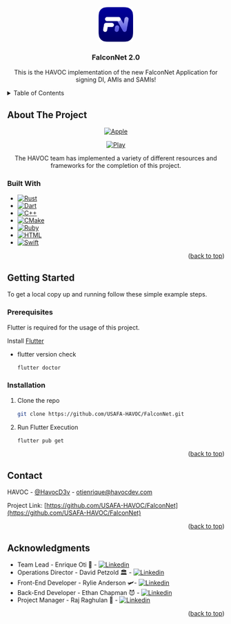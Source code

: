 <a name="readme-top"></a>
<br />
<div align="center">
  <a href="https://github.com/USAFA-HAVOC/FalconNet">
    <img src="assets/icon/FalconNet-Android.png" alt="Logo" width="80" height="80">
  </a>

  <h3 align="center">FalconNet 2.0</h3>

  <p align="center">
    This is the HAVOC implementation of the new FalconNet Application for signing DI, AMIs and SAMIs!
    
  </p>
</div>

<!-- TABLE OF CONTENTS -->
<details>
  <summary>Table of Contents</summary>
  <ol>
    <li>
      <a href="#about-the-project">About The Project</a>
      <ul>
        <li><a href="#built-with">Built With</a></li>
      </ul>
    </li>
    <li>
      <a href="#getting-started">Getting Started</a>
      <ul>
        <li><a href="#prerequisites">Prerequisites</a></li>
        <li><a href="#installation">Installation</a></li>
      </ul>
    </li>
    <li><a href="#contact">Contact</a></li>
    <li><a href="#acknowledgments">Acknowledgments</a></li>
  </ol>
</details>



<!-- ABOUT THE PROJECT -->
## About The Project
<div align="center">

[![Apple][Apple]][Apple-url]

[![Play][Play]][Play-url]


The HAVOC team has implemented a variety of different resources and frameworks for the completion of this project. 

</div>

### Built With

* [![Rust][Rust.js]][Rust-url]
* [![Dart][Dart.js]][Dart-url]
* [![C++][C++.io]][C++-url]
* [![CMake][CMake.dev]][CMake-url]
* [![Ruby][Ruby.com]][Ruby-url]
* [![HTML][HTML.js]][HTML-url]
* [![Swift][Swift.com]][Swift-url]

<p align="right">(<a href="#readme-top">back to top</a>)</p>


<!-- GETTING STARTED -->
## Getting Started

To get a local copy up and running follow these simple example steps.

### Prerequisites

Flutter is required for the usage of this project. 

Install [Flutter](https://docs.flutter.dev/get-started/install/macos)

* flutter version check
  
  ```sh
  flutter doctor
  ```

### Installation

1. Clone the repo
   ```sh
   git clone https://github.com/USAFA-HAVOC/FalconNet.git
   ```
3. Run Flutter Execution
   ```sh
   flutter pub get
   ```


<p align="right">(<a href="#readme-top">back to top</a>)</p>

<!-- CONTACT -->
## Contact

HAVOC - [@HavocD3v](https://twitter.com/HavocD3v) - otienrique@havocdev.com

Project Link: [https://github.com/USAFA-HAVOC/FalconNet](https://github.com/USAFA-HAVOC/FalconNet)

<p align="right">(<a href="#readme-top">back to top</a>)</p>

<!-- ACKNOWLEDGMENTS -->
## Acknowledgments

* Team Lead - Enrique Oti 👔 - [![Linkedin][linkedin-shield-oti]][linkedin-url-oti] 
* Operations Director - David Petzold 🏛️ - [![Linkedin][linkedin-shield-petzold]][linkedin-url-petzold]
* Front-End Developer - Rylie Anderson 🛩️- [![Linkedin][linkedin-shield-anderson]][linkedin-url-anderson]
* Back-End Developer - Ethan Chapman 😈 - [![Linkedin][linkedin-shield-chapman]][linkedin-url-chapman]
* Project Manager - Raj Raghulan 💬 - [![Linkedin][linkedin-shield-raghulan]][linkedin-url-raghulan]

<p align="right">(<a href="#readme-top">back to top</a>)</p>

<!-- MARKDOWN LINKS & IMAGES -->

[linkedin-shield-oti]: https://img.shields.io/badge/-Enrique_Oti-black.svg?style=for-the-badge&logo=linkedin&colorB=555
[linkedin-url-oti]: https://www.linkedin.com/in/eaoti/
[linkedin-shield-petzold]: https://img.shields.io/badge/-David_Petzold-black.svg?style=for-the-badge&logo=linkedin&colorB=555
[linkedin-url-petzold]: https://www.linkedin.com/in/david-petzold/
[linkedin-shield-anderson]: https://img.shields.io/badge/-Rylie_Anderson-black.svg?style=for-the-badge&logo=linkedin&colorB=555
[linkedin-url-anderson]: https://www.linkedin.com/in/eaoti/
[linkedin-shield-chapman]: https://img.shields.io/badge/-Ethan_Chapman-black.svg?style=for-the-badge&logo=linkedin&colorB=555
[linkedin-url-chapman]: https://www.linkedin.com/in/ethan-chapman-9267101b0/
[linkedin-shield-raghulan]: https://img.shields.io/badge/-Raj_Raghulan-black.svg?style=for-the-badge&logo=linkedin&colorB=555
[linkedin-url-raghulan]: https://www.linkedin.com/in/raj-raghulan-19634b178/
[HTML.js]: https://img.shields.io/badge/HTML-000000?style=for-the-badge&logo=html5&logoColor=red
[HTML-url]: https://html.com
[Rust.js]: https://img.shields.io/badge/Rust-DD0031?style=for-the-badge&logo=rust&logoColor=black
[Rust-url]: https://www.rust-lang.org
[Dart.js]: https://img.shields.io/badge/Dart-35495E?style=for-the-badge&logo=dart&logoColor=4FC08D
[Dart-url]: https://dart.dev
[c++.io]: https://img.shields.io/badge/C++-DD0031?style=for-the-badge&logo=c&logoColor=white
[c++-url]: https://cplusplus.com
[CMake.dev]: https://img.shields.io/badge/CMake-4A4A55?style=for-the-badge&logo=cmake&logoColor=FF3E00
[CMake-url]: https://cmake.org
[Swift.com]: https://img.shields.io/badge/Swift-563D7C?style=for-the-badge&logo=swift&logoColor=white
[Swift-url]: https://developer.apple.com/swift/
[Ruby.com]: https://img.shields.io/badge/Ruby-0769AD?style=for-the-badge&logo=ruby&logoColor=red
[Ruby-url]: https://www.ruby-lang.org/en/
[Apple]: https://img.shields.io/badge/App%20Store-0769AD?style=plastic&logo=appstore&logoColor=white
[Apple-url]: https://apps.apple.com/us/app/falconnet/id6445867869
[Play]: https://img.shields.io/badge/Play%20Store-0769AD?style=plastic&logo=googleplay&logoColor=white
[Play-url]: https://apps.apple.com/us/app/falconnet/id6445867869

